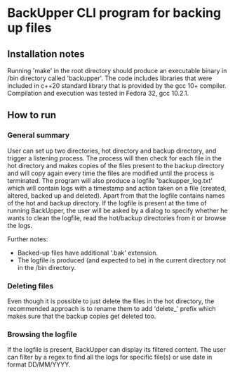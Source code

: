 # BackUpper CLI program for backing up files

## Installation notes
Running 'make' in the root directory should produce an executable binary in /bin directory called 'backupper'.
The code includes libraries that were included in c++20 standard library that is provided by the gcc 10+ compiler.
Compilation and execution was tested in Fedora 32, gcc 10.2.1.

## How to run

### General summary
User can set up two directories, hot directory and backup directory, and trigger a listening process. 
The process will then check for each file in the hot directory and makes copies of the files present to the backup directory and will copy again every time the files are modified until the process is terminated.
The program will also produce a logfile 'backupper\_log.txt' which will contain logs with a timestamp and action taken on a file (created, altered, backed up and deleted).
Apart from that the logfile contains names of the hot and backup directory. 
If the logfile is present at the time of running BackUpper, the user will be asked by a dialog to specify whether he wants to clean the logfile, read the hot/backup directories from it or browse the logs.

Further notes:
- Backed-up files have additional '.bak' extension.
- The logfile is produced (and expected to be) in the current directory not in the /bin directory.

### Deleting files
Even though it is possible to just delete the files in the hot directory, the recommended approach is to rename them to add 'delete\_' prefix which makes sure that the backup copies get deleted too.

### Browsing the logfile
If the logfile is present, BackUpper can display its filtered content. The user can filter by a regex to find all the logs for specific file(s) or use date in format DD/MM/YYYY.

